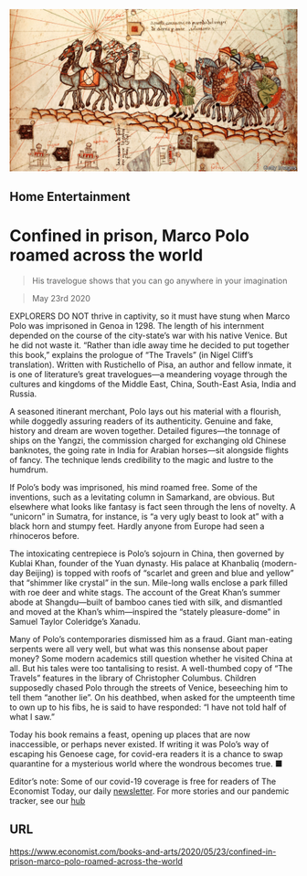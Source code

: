 ![](./images/20200523_BKP014_0.jpg)

## Home Entertainment

# Confined in prison, Marco Polo roamed across the world

> His travelogue shows that you can go anywhere in your imagination

> May 23rd 2020

EXPLORERS DO NOT thrive in captivity, so it must have stung when Marco Polo was imprisoned in Genoa in 1298. The length of his internment depended on the course of the city-state’s war with his native Venice. But he did not waste it. “Rather than idle away time he decided to put together this book,” explains the prologue of “The Travels” (in Nigel Cliff’s translation). Written with Rustichello of Pisa, an author and fellow inmate, it is one of literature’s great travelogues—a meandering voyage through the cultures and kingdoms of the Middle East, China, South-East Asia, India and Russia.

A seasoned itinerant merchant, Polo lays out his material with a flourish, while doggedly assuring readers of its authenticity. Genuine and fake, history and dream are woven together. Detailed figures—the tonnage of ships on the Yangzi, the commission charged for exchanging old Chinese banknotes, the going rate in India for Arabian horses—sit alongside flights of fancy. The technique lends credibility to the magic and lustre to the humdrum.

If Polo’s body was imprisoned, his mind roamed free. Some of the inventions, such as a levitating column in Samarkand, are obvious. But elsewhere what looks like fantasy is fact seen through the lens of novelty. A “unicorn” in Sumatra, for instance, is “a very ugly beast to look at” with a black horn and stumpy feet. Hardly anyone from Europe had seen a rhinoceros before.

The intoxicating centrepiece is Polo’s sojourn in China, then governed by Kublai Khan, founder of the Yuan dynasty. His palace at Khanbaliq (modern-day Beijing) is topped with roofs of “scarlet and green and blue and yellow” that “shimmer like crystal” in the sun. Mile-long walls enclose a park filled with roe deer and white stags. The account of the Great Khan’s summer abode at Shangdu—built of bamboo canes tied with silk, and dismantled and moved at the Khan’s whim—inspired the “stately pleasure-dome” in Samuel Taylor Coleridge’s Xanadu.

Many of Polo’s contemporaries dismissed him as a fraud. Giant man-eating serpents were all very well, but what was this nonsense about paper money? Some modern academics still question whether he visited China at all. But his tales were too tantalising to resist. A well-thumbed copy of “The Travels” features in the library of Christopher Columbus. Children supposedly chased Polo through the streets of Venice, beseeching him to tell them “another lie”. On his deathbed, when asked for the umpteenth time to own up to his fibs, he is said to have responded: “I have not told half of what I saw.”

Today his book remains a feast, opening up places that are now inaccessible, or perhaps never existed. If writing it was Polo’s way of escaping his Genoese cage, for covid-era readers it is a chance to swap quarantine for a mysterious world where the wondrous becomes true. ■

Editor’s note: Some of our covid-19 coverage is free for readers of The Economist Today, our daily [newsletter](https://www.economist.com/https://my.economist.com/user#newsletter). For more stories and our pandemic tracker, see our [hub](https://www.economist.com//news/2020/03/11/the-economists-coverage-of-the-coronavirus)

## URL

https://www.economist.com/books-and-arts/2020/05/23/confined-in-prison-marco-polo-roamed-across-the-world
